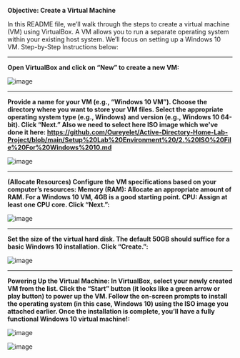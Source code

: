 <b>Objective: Create a Virtual Machine</b>

<p>In this README file, we’ll walk through the steps to create a virtual machine (VM) using VirtualBox. A VM allows you to run a separate operating system within your existing host system. We’ll focus on setting up a Windows 10 VM. Step-by-Step Instructions below:</p>

<hr>

<b>Open VirtualBox and click on “New” to create a new VM:</b>

![image](https://github.com/Oureyelet/Active-Directory-Home-Lab-Project/assets/69697624/b3b210be-4382-4e4e-926e-60c1095afdca)

<hr>

<b>Provide a name for your VM (e.g., “Windows 10 VM”). Choose the directory where you want to store your VM files. Select the appropriate operating system type (e.g., Windows) and version (e.g., Windows 10 64-bit). Click “Next.” Also we need to select here ISO image which we've done it here: https://github.com/Oureyelet/Active-Directory-Home-Lab-Project/blob/main/Setup%20Lab%20Environment%20/2.%20ISO%20File%20For%20Windows%2010.md </b>

![image](https://github.com/Oureyelet/Active-Directory-Home-Lab-Project/assets/69697624/b1da6a0f-9238-448f-9736-e7528adbaed5)

<hr>

<b>(Allocate Resources) Configure the VM specifications based on your computer’s resources: Memory (RAM): Allocate an appropriate amount of RAM. For a Windows 10 VM, 4GB is a good starting point. CPU: Assign at least one CPU core. Click “Next.”:</b>

![image](https://github.com/Oureyelet/Active-Directory-Home-Lab-Project/assets/69697624/548d108f-515d-4f5d-b98c-be9d061682a2)

<hr>

<b>Set the size of the virtual hard disk. The default 50GB should suffice for a basic Windows 10 installation. Click “Create.”:</b>

![image](https://github.com/Oureyelet/Active-Directory-Home-Lab-Project/assets/69697624/793d3168-730c-4c97-b247-c7f278b02570)

<hr>

<b>Powering Up the Virtual Machine: In VirtualBox, select your newly created VM from the list. Click the “Start” button (it looks like a green arrow or play button) to power up the VM. Follow the on-screen prompts to install the operating system (in this case, Windows 10) using the ISO image you attached earlier. Once the installation is complete, you’ll have a fully functional Windows 10 virtual machine!:</b>

![image](https://github.com/Oureyelet/Active-Directory-Home-Lab-Project/assets/69697624/933080d4-ff60-4baa-9ead-ddf1c415e2ea)

![image](https://github.com/Oureyelet/Active-Directory-Home-Lab-Project/assets/69697624/b3e33615-6280-4f48-99ca-5a05923bcc72)

